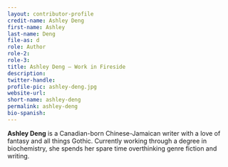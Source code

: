 ```yaml
---
layout: contributor-profile
credit-name: Ashley Deng
first-name: Ashley
last-name: Deng
file-as: d
role: Author
role-2:
role-3:
title: Ashley Deng — Work in Fireside
description:
twitter-handle:
profile-pic: ashley-deng.jpg
website-url:
short-name: ashley-deng
permalink: ashley-deng
bio-spanish:
---
```

**Ashley Deng** is a Canadian-born Chinese-Jamaican writer with a love of fantasy and all things Gothic. Currently working through a degree in biochemistry, she spends her spare time overthinking genre fiction and writing.
